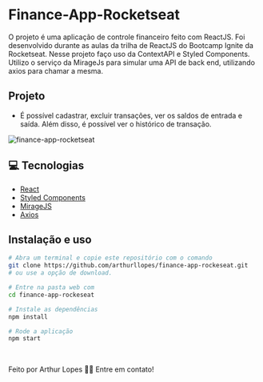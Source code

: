 # Finance-App-Rocketseat

O projeto é uma aplicação de controle financeiro feito com ReactJS. Foi desenvolvido durante as aulas da trilha de ReactJS do Bootcamp Ignite da Rocketseat.
Nesse projeto faço uso da ContextAPI e Styled Components. Utilizo o serviço da MirageJs para simular uma API de back end, utilizando axios para chamar a mesma.

## Projeto 
 - É possível cadastrar, excluir transações, ver os saldos de entrada e saída. Além disso, é possível ver o histórico de transação.

 ![finance-app-rocketseat](https://user-images.githubusercontent.com/82395681/129505003-d43c095e-893b-4091-8dbc-f22d9f6fa5f0.png)  


## 💻 Tecnologias
 - [React](https://pt-br.reactjs.org/)
 - [Styled Components](https://styled-components.com/)
 - [MirageJS](https://miragejs.com/)
 - [Axios](https://github.com/axios/axios)

## Instalação e uso

```bash
# Abra um terminal e copie este repositório com o comando
git clone https://github.com/arthurllopes/finance-app-rockeseat.git
# ou use a opção de download.

# Entre na pasta web com 
cd finance-app-rockeseat

# Instale as dependências
npm install

# Rode a aplicação
npm start
```
<br>

Feito por Arthur Lopes 👋🏽 Entre em contato!
